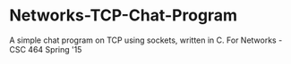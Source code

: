 # Networks-TCP-Chat-Program
A simple chat program on TCP using sockets, written in C. For Networks - CSC 464 Spring '15
